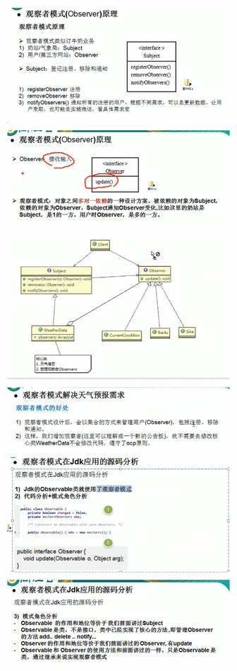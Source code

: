 


![](.观察者模式_images/eae020dd.png)

![](.观察者模式_images/83ef011c.png)

![](.观察者模式_images/2709a59d.png)

![](.观察者模式_images/7d2fbe97.png)



![](.观察者模式_images/11c45224.png)


![](.观察者模式_images/83be5131.png)